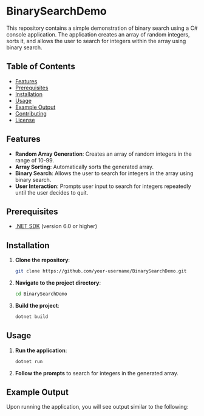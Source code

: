 # BinarySearchDemo

This repository contains a simple demonstration of binary search using a C# console application. The application creates an array of random integers, sorts it, and allows the user to search for integers within the array using binary search.

## Table of Contents
- [Features](#features)
- [Prerequisites](#prerequisites)
- [Installation](#installation)
- [Usage](#usage)
- [Example Output](#example-output)
- [Contributing](#contributing)
- [License](#license)

## Features

- **Random Array Generation**: Creates an array of random integers in the range of 10-99.
- **Array Sorting**: Automatically sorts the generated array.
- **Binary Search**: Allows the user to search for integers in the array using binary search.
- **User Interaction**: Prompts user input to search for integers repeatedly until the user decides to quit.

## Prerequisites

- [.NET SDK](https://dotnet.microsoft.com/download) (version 6.0 or higher)

## Installation

1. **Clone the repository**:
    ```bash
    git clone https://github.com/your-username/BinarySearchDemo.git
    ```
2. **Navigate to the project directory**:
    ```bash
    cd BinarySearchDemo
    ```
3. **Build the project**:
    ```bash
    dotnet build
    ```

## Usage

1. **Run the application**:
    ```bash
    dotnet run
    ```
2. **Follow the prompts** to search for integers in the generated array.

## Example Output

Upon running the application, you will see output similar to the following:

